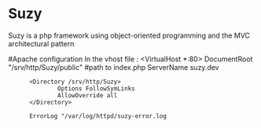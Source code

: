 # Suzy
Suzy is a php framework using object-oriented programming and the MVC architectural pattern

#Apache configuration
In the vhost file :
  <VirtualHost *:80>
          DocumentRoot "/srv/http/Suzy/public" #path to index.php
          ServerName suzy.dev
  
          <Directory /srv/http/Suzy>
                  Options FollowSymLinks
                  AllowOverride all
          </Directory>
  
          ErrorLog "/var/log/httpd/suzy-error.log
  </VirtualHost>
